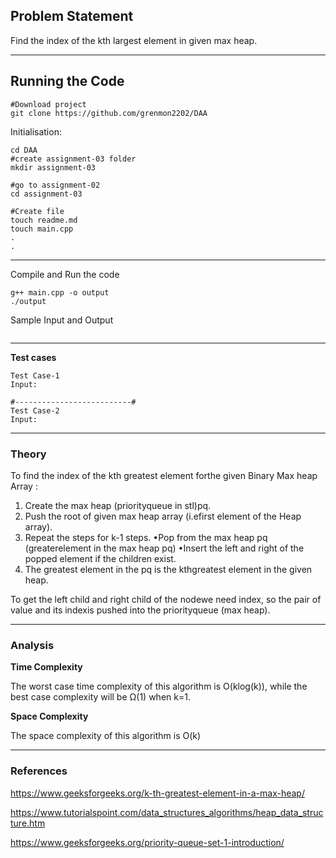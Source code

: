 ## Problem Statement
Find the index of the kth largest element in given max heap.

---
## Running the Code 

```
#Download project
git clone https://github.com/grenmon2202/DAA
```
Initialisation: 
```
cd DAA
#create assignment-03 folder
mkdir assignment-03

#go to assignment-02
cd assignment-03

#Create file
touch readme.md
touch main.cpp
.
.
```
---

Compile and Run the code
```
g++ main.cpp -o output
./output 
```
Sample Input and Output
```

```
---

**Test cases**

```
Test Case-1
Input:

#--------------------------#
Test Case-2
Input:

```

---

### Theory
To find the index of the kth greatest element forthe given Binary Max heap Array :
1.  Create the max heap (priorityqueue in stl)pq.
2.  Push the root of given max heap array (i.efirst element of the Heap array).
3.  Repeat the steps for k-1 steps.
	•Pop  from  the  max  heap  pq  (greaterelement in the max heap pq)
	•Insert the left and right of the popped element if the children exist.
4.  The greatest element in the pq is the kthgreatest element in the given heap.

To get the left child and right child of the nodewe need index, so the pair of value and its indexis pushed into the priorityqueue (max heap).

---

### Analysis

**Time Complexity**

The worst case time complexity of this algorithm is O(klog(k)), while the best case complexity will be Ω(1) when k=1.

**Space Complexity**

The space complexity of this algorithm is O(k)

---

### References

https://www.geeksforgeeks.org/k-th-greatest-element-in-a-max-heap/

https://www.tutorialspoint.com/data_structures_algorithms/heap_data_structure.htm

https://www.geeksforgeeks.org/priority-queue-set-1-introduction/
